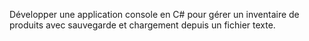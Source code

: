 Développer une application console en C# pour gérer un inventaire de produits avec sauvegarde et chargement
depuis un fichier texte.